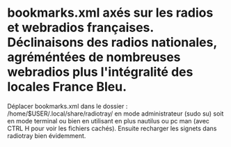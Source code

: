 # bookmarks.xml axés sur les radios et webradios françaises. Déclinaisons des radios nationales, agréméntées de nombreuses webradios plus l'intégralité des locales France Bleu.

Déplacer bookmarks.xml dans le dossier : /home/$USER/.local/share/radiotray/ en mode administrateur (sudo su) soit en mode terminal ou bien en utilisant en plus nautilus ou pc man (avec CTRL H pour voir les fichiers cachés). Ensuite recharger les signets dans radiotray bien évidemment.
